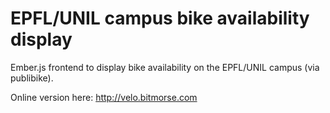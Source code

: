 EPFL/UNIL campus bike availability display
===================

Ember.js frontend to display bike availability on the EPFL/UNIL campus (via publibike).

Online version here: http://velo.bitmorse.com
